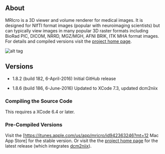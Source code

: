 ## About

MRIcro is a 3D viewer and volume renderer for medical images. It is designed for NIfTI format images (popular with neuroimaging scientists) but can typically view images in many popular 3D raster formats including BioRad PIC, DICOM, NRRD, MGZ/MGH, AFNI BRIK, ITK MHA format images. For details and compiled versions visit the [project home page](http://www.mccauslandcenter.sc.edu/crnl/mricro).

![alt tag](https://github.com/neurolabusc/MRIcro/blob/master/mricro.jpg)

## Versions

 - 1.8.2 (build 182, 6-April-2016) Initial GitHub release

 - 1.8.6 (build 186, 6-June-2016) Updated to XCode 7.3, updated dcm2niix

### Compiling the Source Code

 This requires a XCode 6.4 or later.

### Pre-Compiled Versions

 Visit the [https://itunes.apple.com/us/app/mricro/id942363246?mt=12 Mac App Store] for the stable version. Or visit the the [project home page](http://www.mccauslandcenter.sc.edu/crnl/mricro) for the latest release (which integrates [dcm2niix](https://www.nitrc.org/plugins/mwiki/index.php/dcm2nii:MainPage)).
